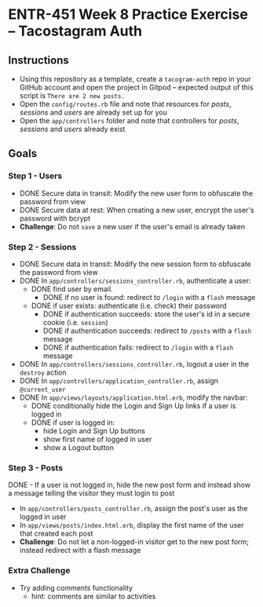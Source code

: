 # ENTR-451 Week 8 Practice Exercise – Tacostagram Auth

## Instructions

- Using this repository as a template, create a `tacogram-auth` repo in your GitHub account and open the project in Gitpod
– expected output of this script is `There are 2 new posts.`
- Open the `config/routes.rb` file and note that resources for *posts*, *sessions* and *users* are already set up for you
- Open the `app/controllers` folder and note that controllers for *posts*, *sessions* and *users* already exist

## Goals

### Step 1 - Users

- DONE Secure data in transit: Modify the new user form to obfuscate the password from view
- DONE Secure data at rest: When creating a new user, encrypt the user's password with bcrypt
- __Challenge__: Do not `save` a new user if the user's email is already taken

### Step 2 - Sessions

- DONE Secure data in transit: Modify the new session form to obfuscate the password from view
- DONE In `app/controllers/sessions_controller.rb`, authenticate a user:
  - DONE find user by email.
    - DONE if no user is found: redirect to `/login` with a `flash` message
  - DONE if user exists: authenticate (i.e. check) their password
    - DONE if authentication succeeds: store the user's id in a secure cookie (i.e. `session`)
    - DONE if authentication succeeds: redirect to `/posts` with a `flash` message
    - DONE if authentication fails: redirect to `/login` with a `flash` message
- DONE In `app/controllers/sessions_controller.rb`, logout a user in the `destroy` action
- DONE In `app/controllers/application_controller.rb`, assign `@current_user`
- DONE In `app/views/layouts/application.html.erb`, modify the navbar:
  - DONE conditionally hide the Login and Sign Up links if a user is logged in
  - DONE if user is logged in:
    - hide Login and Sign Up buttons
    - show first name of logged in user
    - show a Logout button

### Step 3 - Posts

DONE - If a user is not logged in, hide the new post form and instead show a message telling the visitor they must login to post
- In `app/controllers/posts_controller.rb`, assign the post's user as the logged in user
- In `app/views/posts/index.html.erb`, display the first name of the user that created each post
- __Challenge__: Do not let a non-logged-in visitor get to the new post form; instead redirect with a flash message

### Extra Challenge

- Try adding comments functionality
  - hint: comments are similar to activities
